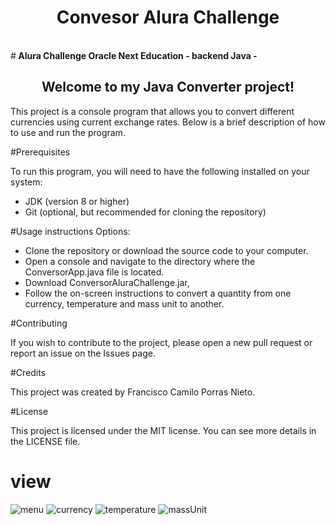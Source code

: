 <h1 align="center"> Convesor Alura Challenge</h1>
<br>
#<b> Alura Challenge Oracle Next Education - backend Java - </b>

<h2 align="center">Welcome to my Java Converter project!</h2>

This project is a console program that allows you to convert different currencies using current exchange rates. Below is a brief description of how to use and run the program.

#Prerequisites

To run this program, you will need to have the following installed on your system:

- JDK (version 8 or higher)
- Git (optional, but recommended for cloning the repository)

#Usage instructions
Options:
- Clone the repository or download the source code to your computer.
- Open a console and navigate to the directory where the ConversorApp.java file is located.
- Download ConversorAluraChallenge.jar, 
- Follow the on-screen instructions to convert a quantity from one currency, temperature and mass unit to another.

#Contributing

If you wish to contribute to the project, please open a new pull request or report an issue on the Issues page.

#Credits

This project was created by Francisco Camilo Porras Nieto.

#License

This project is licensed under the MIT license. You can see more details in the LICENSE file.
# view 
![menu](https://user-images.githubusercontent.com/112147679/223951094-3a48ec0d-ded2-4a12-aa4e-f53dc15a310c.png)
![currency](https://user-images.githubusercontent.com/112147679/223951137-9b2aa1ce-a049-4eaa-b524-2b6029beb5ff.png)
![temperature](https://user-images.githubusercontent.com/112147679/223951178-77777370-d852-45ea-9c51-d8293e9f809f.png)
![massUnit](https://user-images.githubusercontent.com/112147679/223951207-09f5eabe-b20e-4165-b060-10c9560761ae.png)


